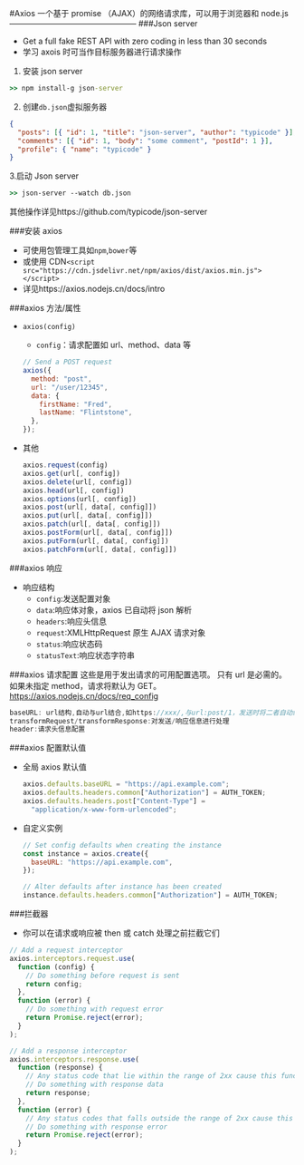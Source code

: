 #Axios
一个基于 promise （AJAX）的网络请求库，可以用于浏览器和 node.js
————————————————
###Json server

- Get a full fake REST API with zero coding in less than 30 seconds
- 学习 axois 时可当作目标服务器进行请求操作

1. 安装 json server

```cmd
>> npm install-g json-server
```

2. 创建`db.json`虚拟服务器

```json
{
  "posts": [{ "id": 1, "title": "json-server", "author": "typicode" }],
  "comments": [{ "id": 1, "body": "some comment", "postId": 1 }],
  "profile": { "name": "typicode" }
}
```

3.启动 Json server

```cmd
>> json-server --watch db.json
```

其他操作详见https://github.com/typicode/json-server

###安装 axios

- 可使用包管理工具如`npm`,`bower`等
- 或使用 CDN`<script src="https://cdn.jsdelivr.net/npm/axios/dist/axios.min.js"></script>`
- 详见https://axios.nodejs.cn/docs/intro

###axios 方法/属性

- `axios(config)`

  - `config`：请求配置如 url、method、data 等

  ```js
  // Send a POST request
  axios({
    method: "post",
    url: "/user/12345",
    data: {
      firstName: "Fred",
      lastName: "Flintstone",
    },
  });
  ```

- 其他
  ```js
  axios.request(config)
  axios.get(url[, config])
  axios.delete(url[, config])
  axios.head(url[, config])
  axios.options(url[, config])
  axios.post(url[, data[, config]])
  axios.put(url[, data[, config]])
  axios.patch(url[, data[, config]])
  axios.postForm(url[, data[, config]])
  axios.putForm(url[, data[, config]])
  axios.patchForm(url[, data[, config]])
  ```

###axios 响应

- 响应结构
  - `config`:发送配置对象
  - `data`:响应体对象，axios 已自动将 json 解析
  - `headers`:响应头信息
  - `request`:XMLHttpRequest 原生 AJAX 请求对象
  - `status`:响应状态码
  - `statusText`:响应状态字符串

###axios 请求配置
这些是用于发出请求的可用配置选项。 只有 url 是必需的。 如果未指定 method，请求将默认为 GET。
https://axios.nodejs.cn/docs/req_config

```js
baseURL: url结构,自动与url结合,如https://xxx/,与url:post/1，发送时将二者自动结合
transformRequest/transformResponse:对发送/响应信息进行处理
header:请求头信息配置
```

###axios 配置默认值

- 全局 axios 默认值
  ```js
  axios.defaults.baseURL = "https://api.example.com";
  axios.defaults.headers.common["Authorization"] = AUTH_TOKEN;
  axios.defaults.headers.post["Content-Type"] =
    "application/x-www-form-urlencoded";
  ```
- 自定义实例

  ```js
  // Set config defaults when creating the instance
  const instance = axios.create({
    baseURL: "https://api.example.com",
  });

  // Alter defaults after instance has been created
  instance.defaults.headers.common["Authorization"] = AUTH_TOKEN;
  ```

###拦截器

- 你可以在请求或响应被 then 或 catch 处理之前拦截它们

```js
// Add a request interceptor
axios.interceptors.request.use(
  function (config) {
    // Do something before request is sent
    return config;
  },
  function (error) {
    // Do something with request error
    return Promise.reject(error);
  }
);

// Add a response interceptor
axios.interceptors.response.use(
  function (response) {
    // Any status code that lie within the range of 2xx cause this function to trigger
    // Do something with response data
    return response;
  },
  function (error) {
    // Any status codes that falls outside the range of 2xx cause this function to trigger
    // Do something with response error
    return Promise.reject(error);
  }
);
```
